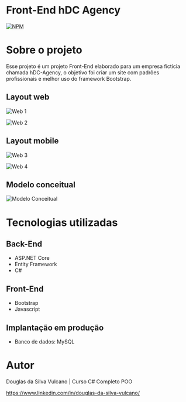 # Front-End hDC Agency

[![NPM](https://img.shields.io/npm/l/react)](https://github.com/DouglasVulcano/frontend-hDCAgency/blob/main/LICENSE) 

# Sobre o projeto

Esse projeto é um projeto Front-End elaborado para um empresa fictícia chamada hDC-Agency, o objetivo foi criar um site com padrões profissionais e melhor uso do framework Bootstrap.

## Layout web
![Web 1](https://github.com/DouglasVulcano/images_portfolio/blob/main/imagens.JPG)

![Web 2](https://github.com/DouglasVulcano/images_portfolio/blob/main/imagens3.JPG)

## Layout mobile
![Web 3](https://github.com/DouglasVulcano/images_portfolio/blob/main/imagens4.JPG)

![Web 4](https://github.com/DouglasVulcano/images_portfolio/blob/main/imagens5.JPG)

## Modelo conceitual
![Modelo Conceitual](https://github.com/DouglasVulcano/images_portfolio/blob/main/modelos/model.JPG)

# Tecnologias utilizadas
## Back-End
- ASP.NET Core
- Entity Framework
- C#
## Front-End
- Bootstrap
- Javascript
## Implantação em produção
- Banco de dados: MySQL


# Autor

Douglas da Silva Vulcano | Curso C# Completo POO

https://www.linkedin.com/in/douglas-da-silva-vulcano/
